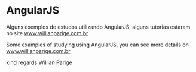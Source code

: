 # AngularJS

Alguns exemplos de estudos utilizando AngularJS, alguns tutorias estaram no site www.willianparige.com.br

Some examples of studying using AngularJS, you can see more details on www.willianparige.com.br

kind regards
Willian Parige
